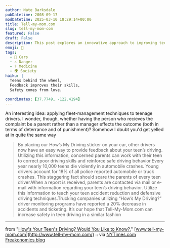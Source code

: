 ```yaml
---
author: Nate Barksdale
pubDatetime: 2008-09-17
modDatetime: 2025-03-10 18:29:14+00:00
title: Tell-my-mom.com
slug: tell-my-mom-com
featured: False
draft: False
description: This post explores an innovative approach to improving teen driving safety by utilizing feedback mechanisms similar to those used in fleet management. "By placing our How’s My Driving sticker on your car, other drivers now have an easy way to provide feedback about your teen’s driving..."
emoji: 🚗
tags:
  - 🚗 Cars
  - ⚠️ Danger
  - ⚕️ Medicine
  - 🌍 Society
haiku: |
  Teens behind the wheel,  
  Feedback improves their skills,  
  Safety comes from love.

coordinates: [37.7749, -122.4194]
---
```


An interesting idea: applying fleet-management techniques to teenage drivers. I wonder, though, whether having the person who recieves the complaint be a parent rather than a manager effects the outcome (both in terms of deterrance and of punishment)? Somehow I doubt you'd get yelled at in quite the same way

> By placing our How’s My Driving sticker on your car, other drivers now have an easy way to provide feedback about your teen’s driving. Utilizing this information, concerned parents can work with their teen to correct poor driving skills and reinforce safe driving behavior.Every year nearly 10,000 teens die violently in automobile crashes. Young drivers account for 18% of all police reported automobile or truck crashes. This staggering fact should scare the parents of every teen driver.When a report is received, parents are contacted via mail or e-mail with information regarding your teen’s driving behavior. Utilize this information to teach your teen accident reduction and defensive driving techniques.Trucking companies utilizing “How’s My Driving?” driver monitoring programs have reported a 20% decrease in accidents and ticketing. It’s our hope that Tell-My-Mom.com can increase safety in teen driving in a similar fashion

---

from "[How's Your Teen's Driving? Would You Like to Know?](http://www.tell-my-mom.com/)," [www.tell-my-mom.com](http://www.tell-my-mom.com/) :: via [NYTimes.com Freakonomics blog](http://freakonomics.blogs.nytimes.com/2008/09/17/a-bumper-sticker-that-saves-lives/)
